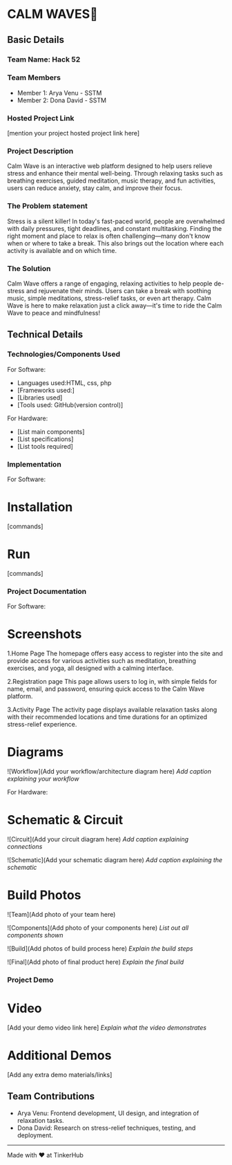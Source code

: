 # CALM WAVES🎯


## Basic Details
### Team Name: Hack 52


### Team Members
- Member 1: Arya Venu - SSTM
- Member 2: Dona David - SSTM

### Hosted Project Link
[mention your project hosted project link here]

### Project Description
Calm Wave is an interactive web platform designed to help users relieve stress and enhance their mental well-being.
Through relaxing tasks such as breathing exercises, guided meditation, music therapy, and fun activities, users can reduce anxiety, stay calm, and improve their focus.

### The Problem statement
Stress is a silent killer! In today's fast-paced world, people are overwhelmed with daily pressures, tight deadlines, and constant multitasking. 
Finding the right moment and place to relax is often challenging—many don't know when or where to take a break. 
This also brings out the location where each activity is available and on which time.

### The Solution
Calm Wave offers a range of engaging, relaxing activities to help people de-stress and rejuvenate their minds. 
Users can take a break with soothing music, simple meditations, stress-relief tasks, or even art therapy. 
Calm Wave is here to make relaxation just a click away—it's time to ride the Calm Wave to peace and mindfulness!

## Technical Details
### Technologies/Components Used
For Software:
- Languages used:HTML, css, php
- [Frameworks used:]
- [Libraries used]
- [Tools used: GitHub(version control)]

For Hardware:
- [List main components]
- [List specifications]
- [List tools required]

### Implementation
For Software:
# Installation
[commands]

# Run
[commands]

### Project Documentation
For Software:

# Screenshots 
1.Home Page
The homepage offers easy access to register into the site and provide access for various activities such as meditation, breathing exercises, and yoga, all designed with a calming interface.




2.Registration page
This page allows users to log in, with simple fields for name, email, and password, ensuring quick access to the Calm Wave platform.



3.Activity Page
The activity page displays available relaxation tasks along with their recommended locations and time durations for an optimized stress-relief experience.




# Diagrams
![Workflow](Add your workflow/architecture diagram here)
*Add caption explaining your workflow*

For Hardware:

# Schematic & Circuit
![Circuit](Add your circuit diagram here)
*Add caption explaining connections*

![Schematic](Add your schematic diagram here)
*Add caption explaining the schematic*

# Build Photos
![Team](Add photo of your team here)


![Components](Add photo of your components here)
*List out all components shown*

![Build](Add photos of build process here)
*Explain the build steps*

![Final](Add photo of final product here)
*Explain the final build*

### Project Demo
# Video
[Add your demo video link here]
*Explain what the video demonstrates*

# Additional Demos
[Add any extra demo materials/links]

## Team Contributions
- Arya Venu: Frontend development, UI design, and integration of relaxation tasks.
- Dona David: Research on stress-relief techniques, testing, and deployment.


---
Made with ❤️ at TinkerHub
